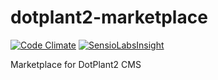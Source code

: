 dotplant2-marketplace
=====================
[![Code Climate](https://codeclimate.com/github/DevGroup-ru/dotplant2-marketplace/badges/gpa.svg)](https://codeclimate.com/github/DevGroup-ru/dotplant2-marketplace)
[![SensioLabsInsight](https://insight.sensiolabs.com/projects/551833bd-1951-493d-9a8f-9f676cf58506/mini.png)](https://insight.sensiolabs.com/projects/551833bd-1951-493d-9a8f-9f676cf58506)

Marketplace for DotPlant2 CMS

